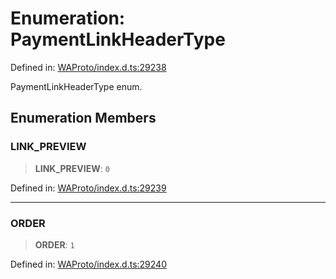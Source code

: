 # Enumeration: PaymentLinkHeaderType

Defined in: [WAProto/index.d.ts:29238](https://github.com/Fokusdotid/bail/blob/dad8cbc7bd41e0c17126095b0fc017b92c3d85cf/WAProto/index.d.ts#L29238)

PaymentLinkHeaderType enum.

## Enumeration Members

### LINK\_PREVIEW

> **LINK\_PREVIEW**: `0`

Defined in: [WAProto/index.d.ts:29239](https://github.com/Fokusdotid/bail/blob/dad8cbc7bd41e0c17126095b0fc017b92c3d85cf/WAProto/index.d.ts#L29239)

***

### ORDER

> **ORDER**: `1`

Defined in: [WAProto/index.d.ts:29240](https://github.com/Fokusdotid/bail/blob/dad8cbc7bd41e0c17126095b0fc017b92c3d85cf/WAProto/index.d.ts#L29240)
